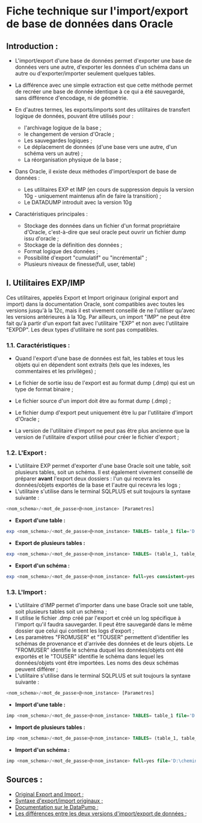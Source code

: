 # Fiche technique sur l'import/export de base de données dans Oracle

## Introduction :
* L'import/export d'une base de données permet d'exporter une base de données vers une autre, d'exporter les données d'un schéma dans un autre ou d'exporter/importer seulement quelques tables.
* La différence avec une simple extraction est que cette méthode permet de recréer une base de donnée identique à ce qui a été sauvegardé, sans différence d'encodage, ni de géométrie.

* En d'autres termes, les exports/imports sont des utilitaires de transfert logique de données, pouvant être utilisés pour :
	* l'archivage logique de la base ;
	* le changement de version d'Oracle ;
	* Les sauvegardes logiques ;
	* Le déplacement de données (d'une base vers une autre, d'un schéma vers un autre) ;
	* La réorganisation physique de la base ;

* Dans Oracle, il existe deux méthodes d'import/export de base de données :
	* Les utilitaires EXP et IMP (en cours de suppression depuis la version 10g - uniquement maintenus afin de faire la transition) ;
	* Le DATADUMP introduit avec la version 10g

* Caractéristiques principales :
	* Stockage des données dans un fichier d'un format propriétaire d'Oracle, c'est-à-dire que seul oracle peut ouvrir un fichier dump issu d'oracle ;
	* Stockage de la définition des données ;
	* Format logique des données ;
	* Possibilité d'export "cumulatif" ou "incrémental" ;
	* Plusieurs niveaux de finesse(full, user, table)

## I. Utilitaires EXP/IMP

Ces utilitaires, appelés Export et Import originaux (original export and import) dans la documentation Oracle,  sont compatibles avec toutes les versions jusqu'à la 12c, mais il est vivement conseillé de ne l'utiliser qu'avec les versions antérieures à la 10g. Par ailleurs, un import "IMP" ne peut être fait qu'à partir d'un export fait avec l'utilitaire "EXP" et non avec l'utilitaire "EXPDP". Les deux types d'utilitaire ne sont pas compatibles.

### 1.1. Caractéristiques :

* Quand l'export d'une base de données est fait, les tables et tous les objets qui en dépendent sont extraits (tels que les indexes, les commentaires et les privilèges) ;

* Le fichier de sortie issu de l'export est au format dump (.dmp) qui est un type de format binaire ;
* Le fichier source d'un import doit être au format dump (.dmp) ;
* Le fichier dump d'export peut uniquement être lu par l'utilitaire d'import d'Oracle ;
* La version de l'utilitaire d'import ne peut pas être plus ancienne que la version de l'utilitaire d'export utilisé pour créer le fichier d'export ;

### 1.2. L'Export :

* L'utilitaire EXP permet d'exporter d'une base Oracle soit une table, soit plusieurs tables, soit un schéma. Il est également vivement conseillé de préparer **avant** l'export deux dossiers : l'un qui recevra les données/objets exportés de la base et l'autre qui recevra les logs ;
* L'utilitaire s'utilise dans le terminal SQLPLUS et suit toujours la syntaxe suivante :

``` SQL
<nom_schema>/<mot_de_passe>@<nom_instance> [Parametres]
```

* **Export d'une table :**

``` SQL
exp <nom_schema>/<mot_de_passe>@<nom_instance> TABLES= table_1 file='D:\chemin_acces\Export_Table_NomTable_1.dmp' log='D:\chemin_acces\Export_Log_NomTable_1.dmp'
```

* **Export de plusieurs tables :**

``` SQL
exp <nom_schema>/<mot_de_passe>@<nom_instance> TABLES= (table_1, table_2, table_3) file='D:\chemin_acces\Export_Tables_NomThematique.dmp' log='D:\chemin_acces\Export_Log_NomThematique.dmp'
```

* **Export d'un schéma :**

``` SQL
exp <nom_schema>/<mot_de_passe>@<nom_instance> full=yes consistent=yes file='D:\chemin_acces\Export_Schema_NomSchema.dmp' log='D:\chemin_acces\Export_Log_NomSchema.dmp'
```

### 1.3. L'Import :

* L'utilitaire d'IMP permet d'importer dans une base Oracle soit une table, soit plusieurs tables soit un schéma ;
* Il utilise le fichier .dmp créé par l'export et créé un log spécifique à l'import qu'il faudra sauvegarder. Il peut être sauvegardé dans le même dossier que celui qui contient les logs d'export ;
* Les paramètres "FROMUSER" et "TOUSER" permettent d'identifier les schémas de provenance et d'arrivée des données et de leurs objets. Le "FROMUSER" identifie le schéma duquel les données/objets ont été exportés et le "TOUSER" identifie le schéma dans lequel les données/objets vont être importées. Les noms des deux schémas peuvent différer ;
* L'utilitaire s'utilise dans le terminal SQLPLUS et suit toujours la syntaxe suivante :

``` SQL
<nom_schema>/<mot_de_passe>@<nom_instance> [Parametres]
```

* **Import d'une table :**

``` SQL
imp <nom_schema>/<mot_de_passe>@<nom_instance> TABLES= table_1 file='D:\chemin_acces\Export_Table_NomTable_1.dmp' log='D:\exports\Import_Table_NomTable_1.dmp' FROMUSER=NomSchema TOUSER=NomSchema
```

* **Import de plusieurs tables :**

``` SQL
imp <nom_schema>/<mot_de_passe>@<nom_instance> TABLES= (table_1, table_2, table_3) file='D:\chemin_acces\Export_Tables_NomThématique.dmp' log='D:\exports\Import_Tables_NomThématique.dmp' FROMUSER=NomSchema TOUSER=NomSchema
```

* **Import d'un schéma :**

``` SQL
imp <nom_schema>/<mot_de_passe>@<nom_instance> full=yes file='D:\chemin_acces\Export_Schema_NomSchema.dmp' log='D:\exports\Import_Schema_NomSchema.dmp' FROMUSER=NomSchema TOUSER=NomSchema
```

## Sources : 

- [Original Export and Import ;](https://docs.oracle.com/cd/B28359_01/server.111/b28319/exp_imp.htm#i1004670)
- [Syntaxe d'export/import originaux ;](http://www.desmoulins.fr/index.php?pg=informatique!bdd!oracle!import_export!export) 
- [Documentation sur le DataPump ;](https://jaouad.developpez.com/datapump/)
- [Les différences entre les deux versions d'import/export de données ;](http://www.dba-oracle.com/t_differences_imp_impdp_import_data_pump.htm)